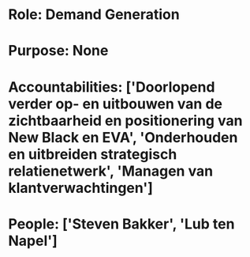 # Role: Demand Generation 

# Purpose: None 

# Accountabilities: ['Doorlopend verder op- en uitbouwen van de zichtbaarheid en positionering van New Black en EVA', 'Onderhouden en uitbreiden strategisch relatienetwerk', 'Managen van klantverwachtingen'] 

# People: ['Steven Bakker', 'Lub ten Napel']